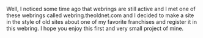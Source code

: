 Well, I noticed some time ago that webrings are still active and I met one of these webrings called webring.theoldnet.com and I decided to make a site in the style of old sites about one of my favorite franchises and register it in this webring. I hope you enjoy this first and very small project of mine.
